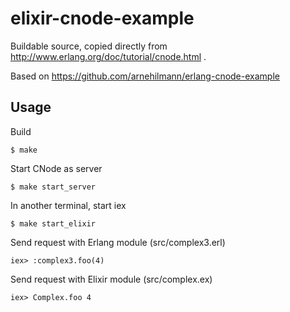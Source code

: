elixir-cnode-example
====================

Buildable source, copied directly from
http://www.erlang.org/doc/tutorial/cnode.html
.

Based on https://github.com/arnehilmann/erlang-cnode-example

## Usage

Build

    $ make

Start CNode as server

    $ make start_server

In another terminal, start iex

    $ make start_elixir

Send request with Erlang module (src/complex3.erl)

    iex> :complex3.foo(4)

Send request with Elixir module (src/complex.ex)

    iex> Complex.foo 4
